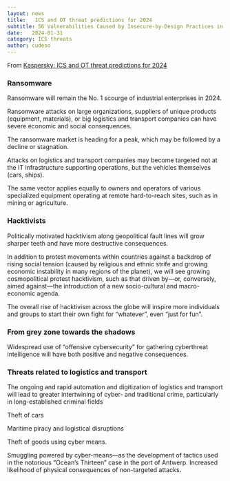 ```yaml
---
layout: news
title:   ICS and OT threat predictions for 2024 
subtitle: 56 Vulnerabilities Caused by Insecure-by-Design Practices in OT
date:   2024-01-31
category: ICS threats
author: cudeso
---
```


From [Kaspersky: ICS and OT threat predictions for 2024 ](https://ics-cert.kaspersky.com/publications/reports/2024/01/31/ics-and-ot-threat-predictions-for-2024/)

### Ransomware

Ransomware will remain the No. 1 scourge of industrial enterprises in 2024.

Ransomware attacks on large organizations, suppliers of unique products (equipment, materials), or big logistics and transport companies can have severe economic and social consequences.

The ransomware market is heading for a peak, which may be followed by a decline or stagnation. 

Attacks on logistics and transport companies may become targeted not at the IT infrastructure supporting operations, but the vehicles themselves (cars, ships).

The same vector applies equally to owners and operators of various specialized equipment operating at remote hard-to-reach sites, such as in mining or agriculture.

### Hacktivists

Politically motivated hacktivism along geopolitical fault lines will grow sharper teeth and have more destructive consequences.

In addition to protest movements within countries against a backdrop of rising social tension (caused by religious and ethnic strife and growing economic instability in many regions of the planet), we will see growing cosmopolitical protest hacktivism, such as that driven by—or, conversely, aimed against—the introduction of a new socio-cultural and macro-economic agenda.

The overall rise of hacktivism across the globe will inspire more individuals and groups to start their own fight for “whatever”, even “just for fun”.

### From grey zone towards the shadows

Widespread use of “offensive cybersecurity” for gathering cyberthreat intelligence will have both positive and negative consequences.

### Threats related to logistics and transport

The ongoing and rapid automation and digitization of logistics and transport will lead to greater intertwining of cyber- and traditional crime, particularly in long-established criminal fields

Theft of cars

Maritime piracy and logistical disruptions

Theft of goods using cyber means.

Smuggling powered by cyber-means—as the development of tactics used in the notorious “Ocean’s Thirteen” case in the port of Antwerp.
Increased likelihood of physical consequences of non-targeted attacks.
